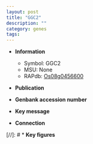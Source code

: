 ```yaml
---
layout: post
title: "GGC2"
description: ""
category: genes
tags: 
---
```


* **Information**  
    + Symbol: GGC2  
    + MSU: None  
    + RAPdb: [Os08g0456600](http://rapdb.dna.affrc.go.jp/viewer/gbrowse_details/irgsp1?name=Os08g0456600)  

* **Publication**  

* **Genbank accession number**  

* **Key message**  

* **Connection**  

[//]: # * **Key figures**  


